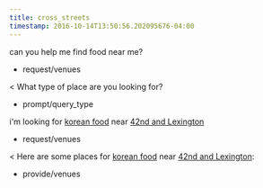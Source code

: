 ```yaml
---
title: cross_streets
timestamp: 2016-10-14T13:50:56.202095676-04:00
---
```


can you help me find food near me?
* request/venues

< What type of place are you looking for?
* prompt/query_type

i'm looking for [korean food](type) near [42nd and Lexington](place)
* request/venues

< Here are some places for [korean food](type) near [42nd and Lexington](place):
* provide/venues
